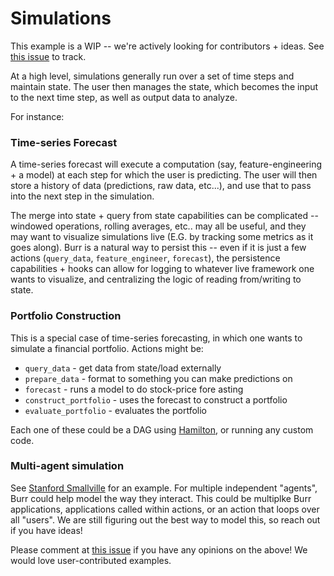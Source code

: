 # Simulations

This example is a WIP -- we're actively looking for contributors + ideas. See [this issue](https://github.com/DAGWorks-Inc/burr/issues/136) to track.

At a high level, simulations generally run over a set of time steps and maintain state. The user then manages the state, which becomes
the input to the next time step, as well as output data to analyze.

For instance:

### Time-series Forecast
A time-series forecast will execute a computation (say, feature-engineering + a model) at each step for which the user is predicting. The 
user will then store a history of data (predictions, raw data, etc...), and use that to pass into the next step in the simulation.

The merge into state + query from state capabilities can be complicated -- windowed operations, rolling averages, etc.. may all be useful,
and they may want to visualize simulations live (E.G. by tracking some metrics as it goes along). Burr is a natural way to persist this -- even
if it is just a few actions (`query_data`, `feature_engineer`, `forecast`), the persistence capabilities + hooks can allow
for logging to whatever live framework one wants to visualize, and centralizing the logic of reading from/writing to state.


### Portfolio Construction

This is a special case of time-series forecasting, in which one wants to simulate a financial portfolio. Actions might be:
- `query_data` - get data from state/load externally
- `prepare_data` - format to something you can make predictions on
- `forecast` - runs a model to do stock-price fore asting
- `construct_portfolio` - uses the forecast to construct a portfolio
- `evaluate_portfolio` - evaluates the portfolio

Each one of these could be a DAG using [Hamilton](https://github.com/dagworks-inc/hamilton), or running any custom code.

### Multi-agent simulation

See [Stanford Smallville](https://hai.stanford.edu/news/computational-agents-exhibit-believable-humanlike-behavior) for an example.
For multiple independent "agents", Burr could help model the way they interact. This could be multiplke Burr applications, applications called within
actions, or an action that loops over all "users". We are still figuring out the best way to model this, so reach out if you have ideas! 


Please comment at [this issue](https://github.com/DAGWorks-Inc/burr/issues/136) if you have any opinions on the above! We would love user-contributed examples.

